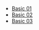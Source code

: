 - [Basic 01](https://github.com/BISTArk/ISTE-Crypt-22-XDP-Router/tree/main/XDP-Basics/Vishnu/Basic_01)
- [Basic 02](https://github.com/BISTArk/ISTE-Crypt-22-XDP-Router/tree/main/XDP-Basics/Vishnu/Basic_02)
- [Basic 03]()
